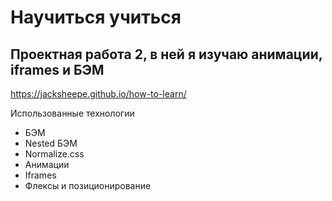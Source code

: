 # Научиться учиться

## Проектная работа 2, в ней я изучаю анимации, iframes и БЭМ

https://jacksheepe.github.io/how-to-learn/

Использованные технологии

- БЭМ
- Nested БЭМ
- Normalize.css
- Анимации
- Iframes
- Флексы и позиционирование
